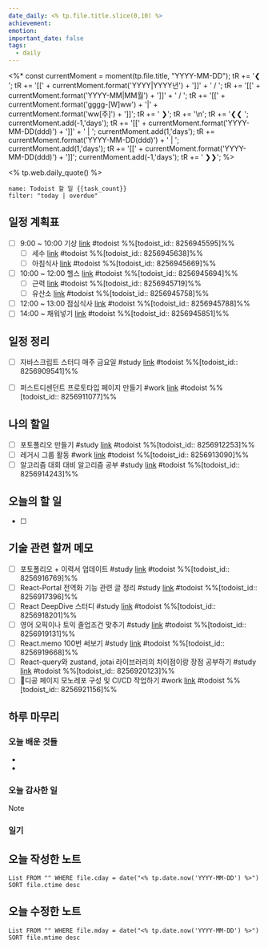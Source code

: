 ```yaml
---
date_daily: <% tp.file.title.slice(0,10) %>
achievement: 
emotion: 
important_date: false
tags:
  - daily
---
```

<%*
    const currentMoment = moment(tp.file.title, "YYYY-MM-DD");
    tR += '❮ ';
	tR += '[[' + currentMoment.format('YYYY|YYYY년') + ']]' + ' / ';
	tR += '[[' + currentMoment.format('YYYY-MM|MM월') + ']]' + ' / ';
	tR += '[[' + currentMoment.format('gggg-[W]ww') + '|' + currentMoment.format('ww[주]') + ']]';
	tR += ' ❯';
	tR += '\n';
    tR += '❮❮ ';
    currentMoment.add(-1,'days');
    tR += '[[' + currentMoment.format('YYYY-MM-DD(ddd)') + ']]' + ' | ';
    currentMoment.add(1,'days');
    tR += currentMoment.format('YYYY-MM-DD(ddd)') + ' | ';
    currentMoment.add(1,'days');
    tR += '[[' + currentMoment.format('YYYY-MM-DD(ddd)') + ']]';
    currentMoment.add(-1,'days');
    tR += ' ❯❯';
%>

<% tp.web.daily_quote() %>

```todoist
name: Todoist 할 일 {{task_count}}
filter: "today | overdue"
```

## 일정 계획표

- [ ] 9:00 ~ 10:00 기상  [link](https://todoist.com/app/task/8256945595) #todoist %%[todoist_id:: 8256945595]%%
	- [ ] 세수 [link](https://todoist.com/app/task/8256945638) #todoist %%[todoist_id:: 8256945638]%%
	- [ ] 아침식사 [link](https://todoist.com/app/task/8256945669) #todoist %%[todoist_id:: 8256945669]%%
- [ ] 10:00 ~ 12:00 헬스 [link](https://todoist.com/app/task/8256945694) #todoist %%[todoist_id:: 8256945694]%%
	- [ ] 근력 [link](https://todoist.com/app/task/8256945719) #todoist %%[todoist_id:: 8256945719]%%
	- [ ] 유산소 [link](https://todoist.com/app/task/8256945758) #todoist %%[todoist_id:: 8256945758]%%
- [ ] 12:00 ~ 13:00 점심식사  [link](https://todoist.com/app/task/8256945788) #todoist %%[todoist_id:: 8256945788]%%
- [ ] 14:00 ~ 채워넣기 [link](https://todoist.com/app/task/8256945851) #todoist %%[todoist_id:: 8256945851]%%

## 일정 정리
- [ ] 자바스크립트 스터디 매주 금요일 #study  [link](https://todoist.com/app/task/8256909541) #todoist %%[todoist_id:: 8256909541]%%
- [ ] 퍼스트디센던트 프로토타입 페이지 만들기 #work  [link](https://todoist.com/app/task/8256911077) #todoist  %%[todoist_id:: 8256911077]%%


 ## 나의 할일

- [ ] 포토폴리오 만들기 #study  [link](https://todoist.com/app/task/8256912253) #todoist  %%[todoist_id:: 8256912253]%%
- [ ] 레거시 그룹 활동 #work  [link](https://todoist.com/app/task/8256913090) #todoist  %%[todoist_id:: 8256913090]%%
- [ ] 알고리즘 대회 대비 알고리즘 공부 #study  [link](https://todoist.com/app/task/8256914243) #todoist  %%[todoist_id:: 8256914243]%%

## 오늘의 할 일
- [ ] 

## 기술 관련 할꺼 메모

- [ ] 포토폴리오 + 이력서 업데이트 #study [link](https://todoist.com/app/task/8256916769) #todoist  %%[todoist_id:: 8256916769]%%
- [ ] React-Portal 전역화 기능 관련 글 정리 #study  [link](https://todoist.com/app/task/8256917396) #todoist  %%[todoist_id:: 8256917396]%%
- [ ] React DeepDive 스터디 #study  [link](https://todoist.com/app/task/8256918201) #todoist  %%[todoist_id:: 8256918201]%%
- [ ] 영어 오픽이나 토익 졸업조건 맞추기 #study  [link](https://todoist.com/app/task/8256919131) #todoist  %%[todoist_id:: 8256919131]%%
- [ ] React.memo 100번 써보기 #study  [link](https://todoist.com/app/task/8256919668) #todoist  %%[todoist_id:: 8256919668]%%
- [ ] React-query와 zustand, jotai 라이브러리의 차이점이랑 장점 공부하기 #study  [link](https://todoist.com/app/task/8256920123) #todoist  %%[todoist_id:: 8256920123]%%
- [ ] 디공 페이지 모노레포 구성 및 CI/CD 작업하기 #work [link](https://todoist.com/app/task/8256921156) #todoist  %%[todoist_id:: 8256921156]%%

## 하루 마무리
### 오늘 배운 것들
- 
- 
### 오늘 감사한 일
>[!note]
>
### 일기

## 오늘 작성한 노트
```dataview
List FROM "" WHERE file.cday = date("<% tp.date.now('YYYY-MM-DD') %>") SORT file.ctime desc

```

## 오늘 수정한 노트
```dataview
List FROM "" WHERE file.mday = date("<% tp.date.now('YYYY-MM-DD') %>") SORT file.mtime desc


```